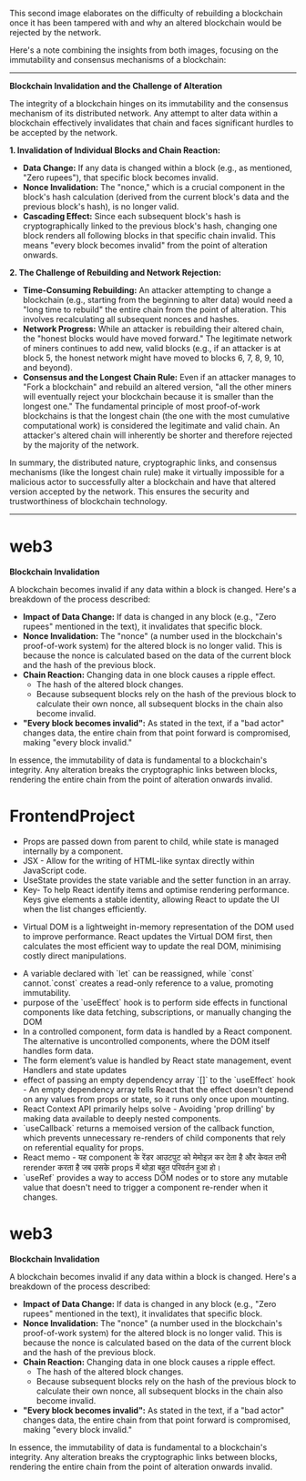 This second image elaborates on the difficulty of rebuilding a blockchain once it has been tampered with and why an altered blockchain would be rejected by the network.

Here's a note combining the insights from both images, focusing on the immutability and consensus mechanisms of a blockchain:

---

**Blockchain Invalidation and the Challenge of Alteration**

The integrity of a blockchain hinges on its immutability and the consensus mechanism of its distributed network. Any attempt to alter data within a blockchain effectively invalidates that chain and faces significant hurdles to be accepted by the network.

**1. Invalidation of Individual Blocks and Chain Reaction:**
* **Data Change:** If any data is changed within a block (e.g., as mentioned, "Zero rupees"), that specific block becomes invalid.
* **Nonce Invalidation:** The "nonce," which is a crucial component in the block's hash calculation (derived from the current block's data and the previous block's hash), is no longer valid.
* **Cascading Effect:** Since each subsequent block's hash is cryptographically linked to the previous block's hash, changing one block renders all following blocks in that specific chain invalid. This means "every block becomes invalid" from the point of alteration onwards.

**2. The Challenge of Rebuilding and Network Rejection:**
* **Time-Consuming Rebuilding:** An attacker attempting to change a blockchain (e.g., starting from the beginning to alter data) would need a "long time to rebuild" the entire chain from the point of alteration. This involves recalculating all subsequent nonces and hashes.
* **Network Progress:** While an attacker is rebuilding their altered chain, the "honest blocks would have moved forward." The legitimate network of miners continues to add new, valid blocks (e.g., if an attacker is at block 5, the honest network might have moved to blocks 6, 7, 8, 9, 10, and beyond).
* **Consensus and the Longest Chain Rule:** Even if an attacker manages to "Fork a blockchain" and rebuild an altered version, "all the other miners will eventually reject your blockchain because it is smaller than the longest one." The fundamental principle of most proof-of-work blockchains is that the longest chain (the one with the most cumulative computational work) is considered the legitimate and valid chain. An attacker's altered chain will inherently be shorter and therefore rejected by the majority of the network.

In summary, the distributed nature, cryptographic links, and consensus mechanisms (like the longest chain rule) make it virtually impossible for a malicious actor to successfully alter a blockchain and have that altered version accepted by the network. This ensures the security and trustworthiness of blockchain technology.

------------------------------------------------------------


# web3

**Blockchain Invalidation**

A blockchain becomes invalid if any data within a block is changed. Here's a breakdown of the process described:

* **Impact of Data Change:** If data is changed in any block (e.g., "Zero rupees" mentioned in the text), it invalidates that specific block.
* **Nonce Invalidation:** The "nonce" (a number used in the blockchain's proof-of-work system) for the altered block is no longer valid. This is because the nonce is calculated based on the data of the current block and the hash of the previous block.
* **Chain Reaction:** Changing data in one block causes a ripple effect.
    * The hash of the altered block changes.
    * Because subsequent blocks rely on the hash of the previous block to calculate their own nonce, all subsequent blocks in the chain also become invalid.
* **"Every block becomes invalid":** As stated in the text, if a "bad actor" changes data, the entire chain from that point forward is compromised, making "every block invalid."

In essence, the immutability of data is fundamental to a blockchain's integrity. Any alteration breaks the cryptographic links between blocks, rendering the entire chain from the point of alteration onwards invalid.



# FrontendProject


<ul>
  <li>
    Props are passed down from parent to child, while state is managed internally by a component.
  </li>
  <li>
    JSX -
Allow for the writing of HTML-like syntax directly within JavaScript code.
  </li>
  <li>
    UseState provides the state variable and the setter function in an array.
  </li>
  <li>
    Key-
To help React identify items and optimise rendering performance. 
    Keys give elements a stable identity, allowing React to update the UI when the list changes efficiently.
  </li>
<li>
  
 Virtual DOM is a lightweight in-memory representation of the DOM used to improve performance. React updates the Virtual DOM first, then calculates the most efficient way to update the real DOM, minimising costly direct manipulations.
</li>
<li>A variable declared with `let` can be reassigned, while `const` cannot.`const` creates a read-only reference to a value, promoting immutability.</li>
<li> purpose of the `useEffect` hook is to perform side effects in functional components like data fetching, subscriptions, or manually changing the DOM </li>
<li>In a controlled component, form data is handled by a React component. The alternative is uncontrolled components, where the DOM itself handles form data.</li>
<li>The form element’s value is handled by React state management, event Handlers and state updates</li>
<li>effect of passing an empty dependency array `[]` to the `useEffect` hook - An empty dependency array tells React that the effect doesn't depend on any values from props or state, so it runs only once upon mounting.</li>
<li> React Context API primarily helps solve - Avoiding 'prop drilling' by making data available to deeply nested components.</li>
<li>`useCallback` returns a memoised version of the callback function, which prevents unnecessary re-renders of child components that rely on referential equality for props.</li>
  <li>React memo - यह component के रेंडर आउटपुट को मेमोइज़ कर देता है और केवल तभी rerender करता है जब उसके props में थोड़ा बहुत परिवर्तन हुआ हो। </li>
  <li>`useRef` provides a way to access DOM nodes or to store any mutable value that doesn't need to trigger a component re-render when it changes.</li>
  
</ul>


# web3

**Blockchain Invalidation**

A blockchain becomes invalid if any data within a block is changed. Here's a breakdown of the process described:

* **Impact of Data Change:** If data is changed in any block (e.g., "Zero rupees" mentioned in the text), it invalidates that specific block.
* **Nonce Invalidation:** The "nonce" (a number used in the blockchain's proof-of-work system) for the altered block is no longer valid. This is because the nonce is calculated based on the data of the current block and the hash of the previous block.
* **Chain Reaction:** Changing data in one block causes a ripple effect.
    * The hash of the altered block changes.
    * Because subsequent blocks rely on the hash of the previous block to calculate their own nonce, all subsequent blocks in the chain also become invalid.
* **"Every block becomes invalid":** As stated in the text, if a "bad actor" changes data, the entire chain from that point forward is compromised, making "every block invalid."

In essence, the immutability of data is fundamental to a blockchain's integrity. Any alteration breaks the cryptographic links between blocks, rendering the entire chain from the point of alteration onwards invalid.

